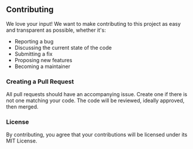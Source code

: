 ## Contributing

We love your input! We want to make contributing to this project as easy and transparent as possible, whether it's:

- Reporting a bug
- Discussing the current state of the code
- Submitting a fix
- Proposing new features
- Becoming a maintainer

### Creating a Pull Request

All pull requests should have an accompanying issue. Create one if there is not one matching your code. The code will be reviewed, ideally approved, then merged.

### License
By contributing, you agree that your contributions will be licensed under its MIT License.
